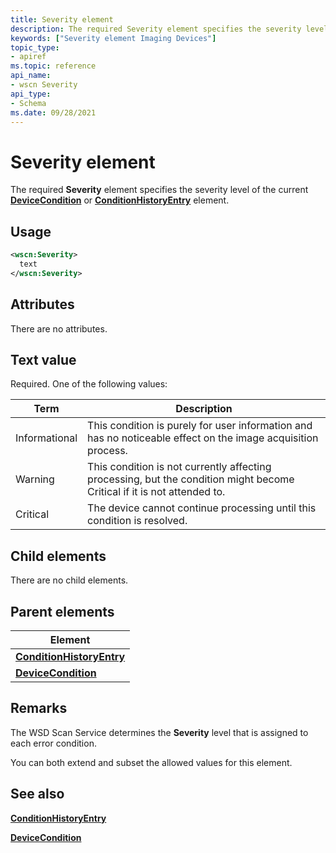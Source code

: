 ```yaml
---
title: Severity element
description: The required Severity element specifies the severity level of the current DeviceCondition or ConditionHistoryEntry element.
keywords: ["Severity element Imaging Devices"]
topic_type:
- apiref
ms.topic: reference
api_name:
- wscn Severity
api_type:
- Schema
ms.date: 09/28/2021
---
```


# Severity element

The required **Severity** element specifies the severity level of the current [**DeviceCondition**](devicecondition.md) or [**ConditionHistoryEntry**](conditionhistoryentry.md) element.

## Usage

```xml
<wscn:Severity>
  text
</wscn:Severity>
```

## Attributes

There are no attributes.

## Text value

Required. One of the following values:

| Term | Description |
|--|--|
| Informational | This condition is purely for user information and has no noticeable effect on the image acquisition process. |
| Warning | This condition is not currently affecting processing, but the condition might become Critical if it is not attended to. |
| Critical | The device cannot continue processing until this condition is resolved. |

## Child elements

There are no child elements.

## Parent elements

| Element |
|--|
| [**ConditionHistoryEntry**](conditionhistoryentry.md) |
| [**DeviceCondition**](devicecondition.md) |

## Remarks

The WSD Scan Service determines the **Severity** level that is assigned to each error condition.

You can both extend and subset the allowed values for this element.

## See also

[**ConditionHistoryEntry**](conditionhistoryentry.md)

[**DeviceCondition**](devicecondition.md)
